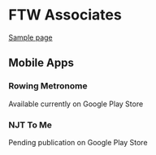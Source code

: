 # FTW Associates

[Sample page](./sample.html)

## Mobile Apps

### Rowing Metronome

Available currently on Google Play Store

### NJT To Me

Pending publication on Google Play Store



